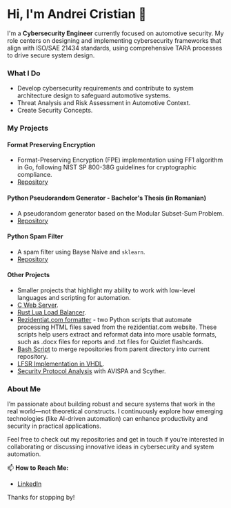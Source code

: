 # Hi, I'm Andrei Cristian 👋

I'm a **Cybersecurity Engineer** currently focused on automotive security. My role centers on designing and implementing cybersecurity frameworks that align with ISO/SAE 21434 standards, using comprehensive TARA processes to drive secure system design.

### What I Do

- Develop cybersecurity requirements and contribute to system architecture design to safeguard automotive systems.
- Threat Analysis and Risk Assessment in Automotive Context.
- Create Security Concepts.

### My Projects

#### Format Preserving Encryption

- Format-Preserving Encryption (FPE) implementation using FF1 algorithm in Go, following NIST SP 800-38G guidelines for cryptographic compliance.
- [Repository](https://github.com/ac999/go-fpe)
  
#### Python Pseudorandom Generator - Bachelor's Thesis (in Romanian)

- A pseudorandom generator based on the Modular Subset-Sum Problem.
- [Repository](https://github.com/ac999/css)

#### Python Spam Filter

- A spam filter using Bayse Naive and `sklearn`.
- [Repository](https://github.com/ac999/python-spam-filter)
  
#### Other Projects
- Smaller projects that highlight my ability to work with low-level languages and scripting for automation.
- [C Web Server](https://github.com/ac999/Simple-Web-Server).
- [Rust Lua Load Balancer](https://github.com/ac999/lua-loadbalancer).
- [Rezidentiat.com formatter](https://github.com/ac999/rezidentiat_com_formatter) - two Python scripts that automate processing HTML files saved from the rezidentiat.com website. These scripts help users extract and reformat data into more usable formats, such as .docx files for reports and .txt files for Quizlet flashcards.
- [Bash Script](https://github.com/ac999/git-repo-merge) to merge repositories from parent directory into current repository.
- [LFSR Implementation in VHDL](https://github.com/ac999/HAC).
- [Security Protocol Analysis](https://github.com/ac999/protocol_sec_msi) with AVISPA and Scyther.

### About Me
I’m passionate about building robust and secure systems that work in the real world—not theoretical constructs. I continuously explore how emerging technologies (like AI-driven automation) can enhance productivity and security in practical applications.

Feel free to check out my repositories and get in touch if you’re interested in collaborating or discussing innovative ideas in cybersecurity and system automation.

📫 **How to Reach Me:**  
- [LinkedIn](https://www.linkedin.com/in/ac999)  

Thanks for stopping by!
